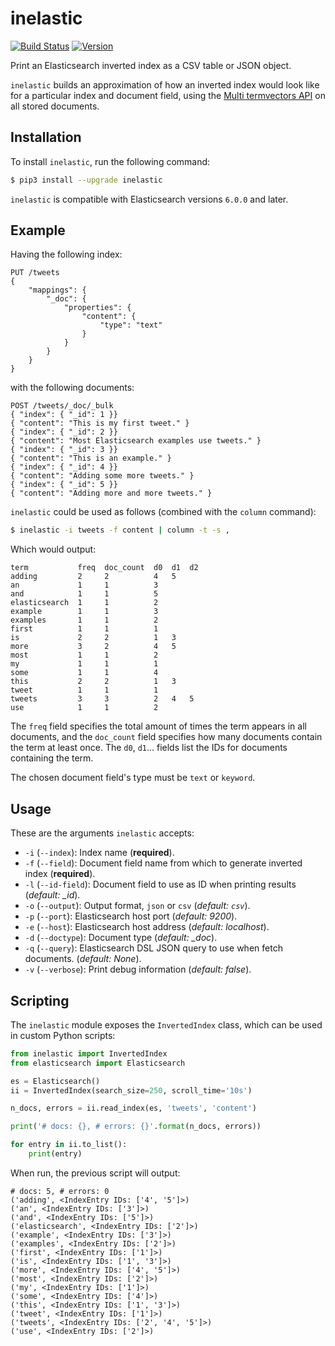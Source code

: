 # inelastic
[![Build Status](https://travis-ci.org/federicotdn/inelastic.svg)](https://travis-ci.org/federicotdn/inelastic)
[![Version](https://img.shields.io/pypi/v/inelastic.svg?style=flat)](https://pypi.python.org/pypi/inelastic)

Print an Elasticsearch inverted index as a CSV table or JSON object.

`inelastic` builds an approximation of how an inverted index would look like for a particular index and document field, using the [Multi termvectors API](https://www.elastic.co/guide/en/elasticsearch/reference/current/docs-multi-termvectors.html) on all stored documents.

## Installation
To install `inelastic`, run the following command:
```bash
$ pip3 install --upgrade inelastic
```

`inelastic` is compatible with Elasticsearch versions `6.0.0` and later.

## Example

Having the following index:
```
PUT /tweets
{
    "mappings": {
        "_doc": {
            "properties": {
                "content": {
                    "type": "text"
                }
            }
        }
    }
}
```

with the following documents:
```
POST /tweets/_doc/_bulk
{ "index": { "_id": 1 }}
{ "content": "This is my first tweet." }
{ "index": { "_id": 2 }}
{ "content": "Most Elasticsearch examples use tweets." }
{ "index": { "_id": 3 }}
{ "content": "This is an example." }
{ "index": { "_id": 4 }}
{ "content": "Adding some more tweets." }
{ "index": { "_id": 5 }}
{ "content": "Adding more and more tweets." }
```

`inelastic` could be used as follows (combined with the `column` command):

```bash
$ inelastic -i tweets -f content | column -t -s ,
```

Which would output:
```
term           freq  doc_count  d0  d1  d2
adding         2     2          4   5
an             1     1          3
and            1     1          5
elasticsearch  1     1          2
example        1     1          3
examples       1     1          2
first          1     1          1
is             2     2          1   3
more           3     2          4   5
most           1     1          2
my             1     1          1
some           1     1          4
this           2     2          1   3
tweet          1     1          1
tweets         3     3          2   4   5
use            1     1          2
```

The `freq` field specifies the total amount of times the term appears in all documents, and the `doc_count` field specifies how many documents contain the term at least once. The `d0`, `d1`... fields list the IDs for documents containing the term.

The chosen document field's type must be `text` or `keyword`.

## Usage
These are the arguments `inelastic` accepts:
- `-i` (`--index`): Index name (**required**).
- `-f` (`--field`): Document field name from which to generate inverted index (**required**).
- `-l` (`--id-field`): Document field to use as ID when printing results (*default: _id*).
- `-o` (`--output`): Output format, `json` or `csv` (*default: `csv`*).
- `-p` (`--port`): Elasticsearch host port (*default: 9200*).
- `-e` (`--host`): Elasticsearch host address (*default: localhost*).
- `-d` (`--doctype`): Document type (*default: _doc*).
- `-q` (`--query`): Elasticsearch DSL JSON query to use when fetch documents. (*default: None*).
- `-v` (`--verbose`): Print debug information (*default: false*).

## Scripting
The `inelastic` module exposes the `InvertedIndex` class, which can be used in custom Python scripts:
```python
from inelastic import InvertedIndex
from elasticsearch import Elasticsearch

es = Elasticsearch()
ii = InvertedIndex(search_size=250, scroll_time='10s')

n_docs, errors = ii.read_index(es, 'tweets', 'content')

print('# docs: {}, # errors: {}'.format(n_docs, errors))

for entry in ii.to_list():
    print(entry)
```

When run, the previous script will output:
```
# docs: 5, # errors: 0
('adding', <IndexEntry IDs: ['4', '5']>)
('an', <IndexEntry IDs: ['3']>)
('and', <IndexEntry IDs: ['5']>)
('elasticsearch', <IndexEntry IDs: ['2']>)
('example', <IndexEntry IDs: ['3']>)
('examples', <IndexEntry IDs: ['2']>)
('first', <IndexEntry IDs: ['1']>)
('is', <IndexEntry IDs: ['1', '3']>)
('more', <IndexEntry IDs: ['4', '5']>)
('most', <IndexEntry IDs: ['2']>)
('my', <IndexEntry IDs: ['1']>)
('some', <IndexEntry IDs: ['4']>)
('this', <IndexEntry IDs: ['1', '3']>)
('tweet', <IndexEntry IDs: ['1']>)
('tweets', <IndexEntry IDs: ['2', '4', '5']>)
('use', <IndexEntry IDs: ['2']>)
```
